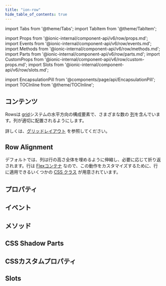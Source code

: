 ```yaml
---
title: "ion-row"
hide_table_of_contents: true
---
```

import Tabs from '@theme/Tabs';
import TabItem from '@theme/TabItem';

import Props from '@ionic-internal/component-api/v6/row/props.md';
import Events from '@ionic-internal/component-api/v6/row/events.md';
import Methods from '@ionic-internal/component-api/v6/row/methods.md';
import Parts from '@ionic-internal/component-api/v6/row/parts.md';
import CustomProps from '@ionic-internal/component-api/v6/row/custom-props.md';
import Slots from '@ionic-internal/component-api/v6/row/slots.md';

<head>
  <title>ion-row: Horizontal Row Components and Alignment | Ionic API Docs</title>
  <meta name="description" content="Rowsはグリッドシステムの水平方向のコンポーネントで、さまざまな数のカラムを含んでいます。行の配置や使用方法については、ion-row API Docs を参照してください。" />
</head>

import EncapsulationPill from '@components/page/api/EncapsulationPill';
import TOCInline from '@theme/TOCInline';

<EncapsulationPill type="shadow" />

<h2 className="table-of-contents__title">コンテンツ</h2>

<TOCInline
  toc={toc}
  maxHeadingLevel={2}
/>



Rowsは [grid](grid.md)システムの水平方向の構成要素で、さまざまな数の
[列](col.md)を含んでいます。列が適切に配置されるようにします。

詳しくは、[グリッドレイアウト](/docs/layout/grid) を参照してください。


## Row Alignment

デフォルトでは、列は行の高さ全体を埋めるように伸縮し、必要に応じて折り返されます。行は [Flexコンテナ](https://developer.mozilla.org/en-US/docs/Glossary/Flex_Container) なので、この動作をカスタマイズするために、行に適用できるいくつかの [CSS クラス](/docs/layout/css-utilities#flex-container-properties) が用意されています。




## プロパティ
<Props />

## イベント
<Events />

## メソッド
<Methods />

## CSS Shadow Parts
<Parts />

## CSSカスタムプロパティ
<CustomProps />

## Slots
<Slots />